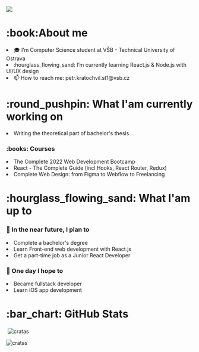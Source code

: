 <img src="https://user-images.githubusercontent.com/56606404/141841302-b9fa738f-9d1d-4310-98e3-72ed01c80be4.png">

<h1> :book:About me </h1>

<li>🎓 I’m Computer Science student at VŠB - Technical University of Ostrava</li>
<li>:hourglass_flowing_sand: I’m currently learning React.js & Node.js with UI/UX design</li>
<li>📫 How to reach me: petr.kratochvil.st1@vsb.cz</li>

<h1>:round_pushpin: What I'am currently working on</h1>
<li>Writing the theoretical part of bachelor's thesis</li>
<h3>:books: Courses</h3>
<li>The Complete 2022 Web Development Bootcamp</li>
<li>React - The Complete Guide (incl Hooks, React Router, Redux)</li>
<li>Complete Web Design: from Figma to Webflow to Freelancing</li>
<h1>:hourglass_flowing_sand: What I'am up to </h1>
<h3>🎯 In the near future, I plan to</h3>
<li>Complete a bachelor's degree</li>
<li>Learn Front-end web development with React.js</li>
<li>Get a part-time job as a Junior React Developer</li>
<h3>🤞 One day I hope to</h3>
<li>Became fullstack developer</li>
<li>Learn iOS app development</li>

<h1>:bar_chart: GitHub Stats</h1>
<p>&nbsp;<img align="center" src="https://github-readme-stats.vercel.app/api?username=cratas&show_icons=true&locale=en" alt="cratas" /></p>
<p><img align="center" src="https://github-readme-streak-stats.herokuapp.com/?user=cratas&" alt="cratas" /></p>
